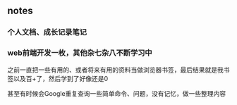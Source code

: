 ## notes

### 个人文档、成长记录笔记

### web前端开发一枚，其他杂七杂八不断学习中


之前一直把一些有用的、或者将来有用的资料当做浏览器书签，最后结果就是我书签以及百+了，然后学到了好像还是0

甚至有时候会Google重复查询一些简单命令、问题，没有记忆，做一些整理内容
